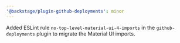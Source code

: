 ```yaml
---
'@backstage/plugin-github-deployments': minor
---
```


Added ESLint rule `no-top-level-material-ui-4-imports` in the `github-deployments` plugin to migrate the Material UI imports.

